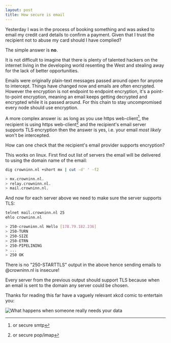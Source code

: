 ```yaml
---
layout: post
title: How secure is email
---
```


Yesterday I was in the process of booking something and was asked to email
my credit card details to confirm a payment. Given that I trust the recipient
not to abuse my card should I have complied?

The simple answer is **no**.

It is not difficult to imagine that there is plenty of talented hackers on the
internet living in the developing world resenting the West and stealing away
for the lack of better opportunities.

Emails were originally plain-text messages passed around open for anyone to
intercept. Things have changed now and emails are often encrypted.  However the
encryption is not endpoint to endpoint encryption, it's a point-to-point
encryption, meaning an email keeps getting decrypted and encrypted while it is
passed around. For this chain to stay uncompromised every node should use
encryption.

A more complex answer is: as long as you use https web-client[^1], the
recipient is using https web-client[^2] and the recipient's email server
supports TLS encryption then the answer is yes, i.e. your email *most likely*
won't be intercepted.

How can one check that the recipient's email provider supports encryption?

This works on linux. First find out list of servers the email will be delivered
to using the domain name of the email:

~~~ bash
dig crowninn.nl +short mx | cut -d' ' -f2

> mx.crowninn.nl.
> relay.crowninn.nl.
> mail.crowninn.nl.
~~~

And now for each server above  we need to make sure the server supports TLS:

~~~ bash
telnet mail.crowninn.nl 25
ehlo crowninn.nl

> 250-crowninn.nl Hello [178.79.182.236]
> 250-TURN
> 250-SIZE
> 250-ETRN
> 250-PIPELINING
> ...
> 250 OK
~~~

There is no "250-STARTTLS" output in the above hence sending emails to
@crowninn.nl is insecure!

Every server from the previous output should support TLS because when an email
is sent to the domain any server could be chosen.

Thanks for reading this far have a vaguely relevant xkcd comic to entertain you:

![What happens when someone really needs your data](http://imgs.xkcd.com/comics/security.png)

[^1]: or secure smtp
[^2]: or secure pop/imap
